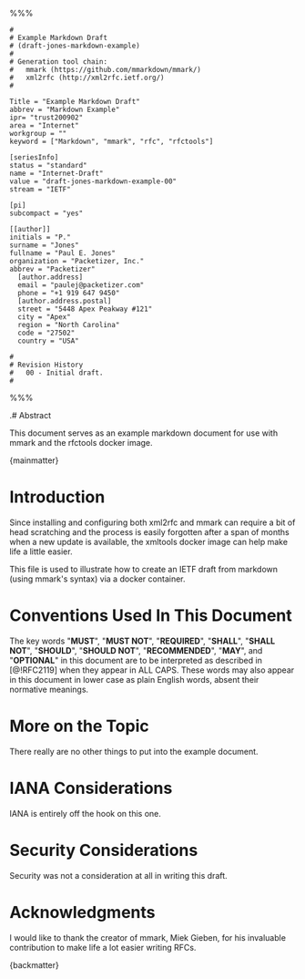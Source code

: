 %%%

    #
    # Example Markdown Draft
    # (draft-jones-markdown-example)
    #
    # Generation tool chain:
    #   mmark (https://github.com/mmarkdown/mmark/)
    #   xml2rfc (http://xml2rfc.ietf.org/)
    #

    Title = "Example Markdown Draft"
    abbrev = "Markdown Example"
    ipr= "trust200902"
    area = "Internet"
    workgroup = ""
    keyword = ["Markdown", "mmark", "rfc", "rfctools"]

    [seriesInfo]
    status = "standard"
    name = "Internet-Draft"
    value = "draft-jones-markdown-example-00"
    stream = "IETF"

    [pi]
    subcompact = "yes"

    [[author]]
    initials = "P."
    surname = "Jones"
    fullname = "Paul E. Jones"
    organization = "Packetizer, Inc."
    abbrev = "Packetizer"
      [author.address]
      email = "paulej@packetizer.com"
      phone = "+1 919 647 9450"
      [author.address.postal]
      street = "5448 Apex Peakway #121"
      city = "Apex"
      region = "North Carolina"
      code = "27502"
      country = "USA"

    #
    # Revision History
    #   00 - Initial draft.
    #

%%%

.# Abstract

This document serves as an example markdown document for use with mmark
and the rfctools docker image.

{mainmatter}

# Introduction

Since installing and configuring both xml2rfc and mmark can require
a bit of head scratching and the process is easily forgotten after a
span of months when a new update is available, the xmltools docker
image can help make life a little easier.

This file is used to illustrate how to create an IETF draft from
markdown (using mmark's syntax) via a docker container.

# Conventions Used In This Document

The key words "**MUST**", "**MUST NOT**", "**REQUIRED**", "**SHALL**",
"**SHALL NOT**", "**SHOULD**", "**SHOULD NOT**", "**RECOMMENDED**",
"**MAY**", and "**OPTIONAL**" in this document are to be interpreted as
described in [@!RFC2119] when they appear in ALL CAPS.  These words may
also appear in this document in lower case as plain English words,
absent their normative meanings.

# More on the Topic

There really are no other things to put into the example document.

# IANA Considerations

IANA is entirely off the hook on this one.

# Security Considerations

Security was not a consideration at all in writing this draft.

# Acknowledgments

I would like to thank the creator of mmark, Miek Gieben, for his invaluable
contribution to make life a lot easier writing RFCs.

{backmatter}
